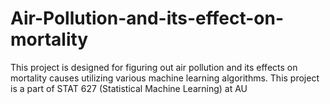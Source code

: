 # Air-Pollution-and-its-effect-on-mortality
This project is designed for figuring out air pollution and its effects on mortality causes utilizing various machine learning algorithms. This project is a part of STAT 627 (Statistical Machine Learning) at AU
